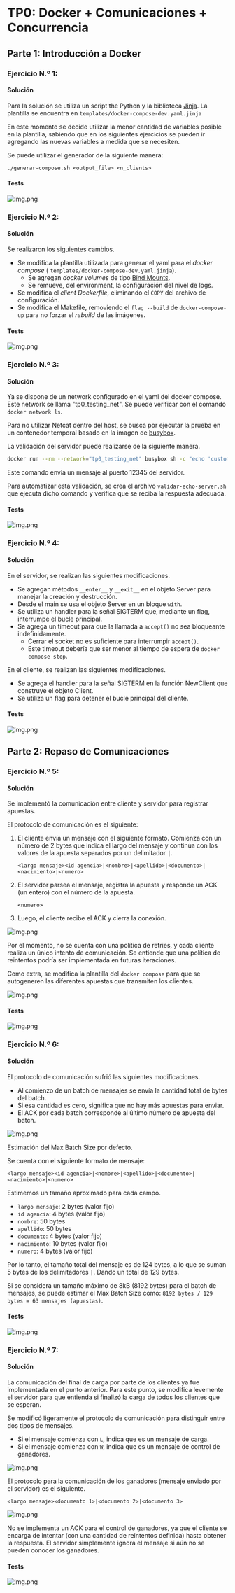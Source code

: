 # TP0: Docker + Comunicaciones + Concurrencia

## Parte 1: Introducción a Docker

### Ejercicio N.º 1:

#### Solución

Para la solución se utiliza un script the Python y la biblioteca [Jinja](https://jinja.palletsprojects.com/en/stable/).
La plantilla se encuentra en `templates/docker-compose-dev.yaml.jinja`

En este momento se decide utilizar la menor cantidad de variables posible en la plantilla, sabiendo que en los
siguientes ejercicios se pueden ir agregando las nuevas variables a medida que se necesiten.

Se puede utilizar el generador de la siguiente manera:

```
./generar-compose.sh <output_file> <n_clients>
```

#### Tests

![img.png](.assets/ej1-tests.png)

### Ejercicio N.º 2:

#### Solución

Se realizaron los siguientes cambios.

- Se modifica la plantilla utilizada para generar el yaml para el _docker compose_ (
  `templates/docker-compose-dev.yaml.jinja`).
    - Se agregan _docker volumes_ de tipo [Bind Mounts](https://docs.docker.com/engine/storage/bind-mounts/).
    - Se remueve, del environment, la configuración del nivel de logs.
- Se modifica el _client Dockerfile_, eliminando el `COPY` del archivo de configuración.
- Se modifica el Makefile, removiendo el `flag --build` de `docker-compose-up` para no forzar el _rebuild_ de las
  imágenes.

#### Tests

![img.png](.assets/ej2-tests.png)

### Ejercicio N.º 3:

#### Solución

Ya se dispone de un network configurado en el yaml del docker compose. Este network se llama "tp0_testing_net". Se
puede verificar con el comando `docker network ls`.

Para no utilizar Netcat dentro del host, se busca por ejecutar la prueba en un contenedor temporal basado en la imagen
de [busybox](https://hub.docker.com/_/busybox).

La validación del servidor puede realizarse de la siguiente manera.

```bash
docker run --rm --network="tp0_testing_net" busybox sh -c "echo 'custom message' | nc server 12345"
```

Este comando envìa un mensaje al puerto 12345 del servidor.

Para automatizar esta validación, se crea el archivo `validar-echo-server.sh` que ejecuta dicho comando y verifica que
se reciba la respuesta adecuada.

#### Tests

![img.png](.assets/ej3-tests.png)

### Ejercicio N.º 4:

#### Solución

En el servidor, se realizan las siguientes modificaciones.

- Se agregan métodos `__enter__` y `__exit__` en el objeto Server para manejar la creación y destrucción.
- Desde el main se usa el objeto Server en un bloque `with`.
- Se utiliza un handler para la señal SIGTERM que, mediante un flag, interrumpe el bucle principal.
- Se agrega un timeout para que la llamada a `accept()` no sea bloqueante indefinidamente.
    - Cerrar el socket no es suficiente para interrumpir `accept()`.
    - Este timeout debería que ser menor al tiempo de espera de `docker compose stop`.

En el cliente, se realizan las siguientes modificaciones.

- Se agrega el handler para la señal SIGTERM en la función NewClient que construye el objeto Client.
- Se utiliza un flag para detener el bucle principal del cliente.

#### Tests

![img.png](.assets/ej4-tests.png)

## Parte 2: Repaso de Comunicaciones

### Ejercicio N.º 5:

#### Solución

Se implementó la comunicación entre cliente y servidor para registrar apuestas.

El protocolo de comunicación es el siguiente:

1. El cliente envía un mensaje con el siguiente formato. Comienza con un número de 2 bytes que indica el largo del
   mensaje y continúa con los valores de la apuesta separados por un delimitador `|`.
    ```
    <largo mensaje><id agencia>|<nombre>|<apellido>|<documento>|<nacimiento>|<numero>
    ```
2. El servidor parsea el mensaje, registra la apuesta y responde un ACK (un entero) con el número de la apuesta.
    ```
    <numero>
    ```
3. Luego, el cliente recibe el ACK y cierra la conexión.

![img.png](.assets/ej5-protocol.png)

Por el momento, no se cuenta con una política de retries, y cada cliente realiza un único intento de comunicación. Se
entiende que una política de reintentos podría ser implementada en futuras iteraciones.

Como extra, se modifica la plantilla del `docker compose` para que se autogeneren las diferentes apuestas que
transmiten los clientes.

![img.png](.assets/ej5-csv.png)

#### Tests

![img.png](.assets/ej5-tests.png)

### Ejercicio N.º 6:

#### Solución

El protocolo de comunicación sufrió las siguientes modificaciones.

- Al comienzo de un batch de mensajes se envía la cantidad total de bytes del batch.
- Si esa cantidad es cero, significa que no hay más apuestas para enviar.
- El ACK por cada batch corresponde al último número de apuesta del batch.

![img.png](.assets/ej6-protocol.png)

Estimación del Max Batch Size por defecto.

Se cuenta con el siguiente formato de mensaje:

```
<largo mensaje><id agencia>|<nombre>|<apellido>|<documento>|<nacimiento>|<numero>
```

Estimemos un tamaño aproximado para cada campo.

- `largo mensaje`: 2 bytes (valor fijo)
- `id agencia`: 4 bytes (valor fijo)
- `nombre`: 50 bytes
- `apellido`: 50 bytes
- `documento`: 4 bytes (valor fijo)
- `nacimiento`: 10 bytes (valor fijo)
- `numero`: 4 bytes (valor fijo)

Por lo tanto, el tamaño total del mensaje es de 124 bytes, a lo que se suman 5 bytes de los delimitadores `|`. Dando un
total de 129 bytes.

Si se considera un tamaño máximo de 8kB (8192 bytes) para el batch de mensajes, se puede estimar el Max Batch Size como:
`8192 bytes / 129 bytes = 63 mensajes (apuestas)`.

#### Tests

![img.png](.assets/ej6-tests.png)

### Ejercicio N.º 7:

#### Solución

La comunicación del final de carga por parte de los clientes ya fue implementada en el punto anterior. Para este punto,
se modifica levemente el servidor para que entienda si finalizó la carga de todos los clientes que se esperan.

Se modificó ligeramente el protocolo de comunicación para distinguir entre dos tipos de mensajes.

- Si el mensaje comienza con `L`, indica que es un mensaje de carga.
- Si el mensaje comienza con `W`, indica que es un mensaje de control de ganadores.

![img.png](.assets/ej7-protocolo-1.png)

El protocolo para la comunicación de los ganadores (mensaje enviado por el servidor) es el siguiente.

```
<largo mensaje><documento 1>|<documento 2>|<documento 3>
```

![img.png](.assets/ej7-protocolo-2.png)

No se implementa un ACK para el control de ganadores, ya que el cliente se encarga de intentar (con una cantidad de
reintentos definida) hasta obtener la respuesta. El servidor simplemente ignora el mensaje si aún no se pueden conocer
los ganadores.

#### Tests

![img.png](.assets/ej7-tests.png)
